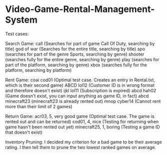 # Video-Game-Rental-Management-System

Test cases: 

Search Game:
call (Searches for part of game Call Of Duty, searching by title)
god of war (Searches for the entire title, searching by title)
spo (searches for part of the genre Sports, searching by genre)
shooter (searches fully for the entire genre, searching by genre)
play (searches for part of the platform, searching by genre)
xbox (searches fully for the platform, searching by platform)

Rent Game:
coai cod01 (Optimal test case. Creates an entry in Rental.txt, which is their second game)
ABCD lol12 (Customer ID is in wrong format and therefore doesn't exist)
ijkl lol11 (Subscription is expired)
abcd hah02 (Game doesn't exist, you can input anything as game ID, in fact)
abcd minecraft23 (minecraft23 is already rented out)
mnop cyber14 (Cannot rent more than their limit of 2 games)

Return Game:
acr03, 5, very good game (Optimal test case. The game is rented out and can be returned)
cod01, 4, nice (Testing for returning when game hasn't been rented out yet)
minecraft25, 1, boring (Testing a game ID that doesn't exist)

Inventory Pruning:
I decided my criterion for a bad game to be their average rating. I then tell them to prune the two lowest ranked games on average.
